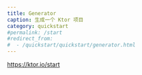```yaml
---
title: Generator
caption: 生成一个 Ktor 项目
category: quickstart
#permalink: /start
#redirect_from:
#  - /quickstart/quickstart/generator.html
---
```


<https://ktor.io/start>

<div id="generator_id"></div>

<script type="text/javascript">
window.addEventListener('message', function(event) {
    //console.log(event);
    //console.log(event.data);
    if (event.data && event.data.type == "updateHash") {
        location.hash = event.data.value.replace(/^#/, '');
    }
});
document.getElementById('generator_id').innerHTML = '<iframe src="{{ site.ktor_init_tools_url }}' + location.hash.replace(/"/g, '\\"') + '" style="border:1px solid #343a40;width:100%;height:500px;"></iframe>';
</script>
